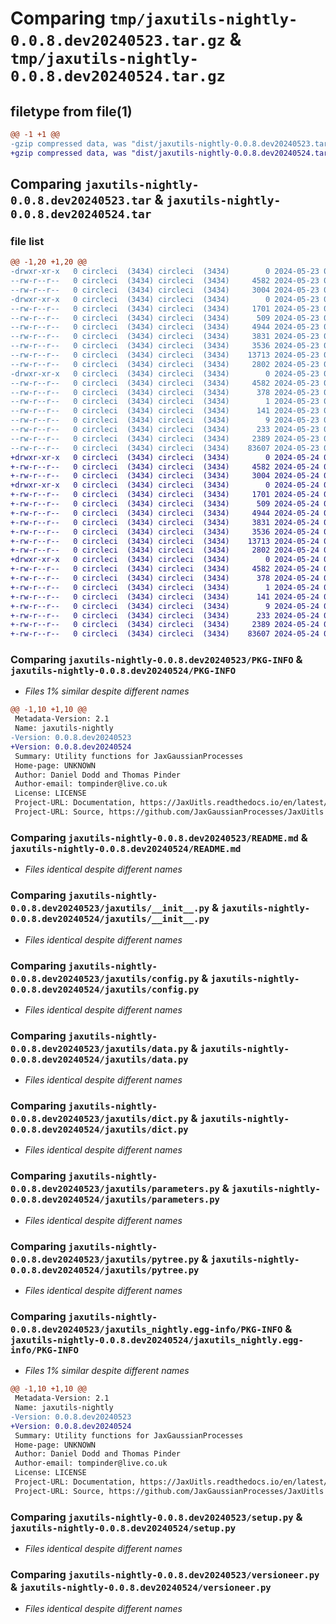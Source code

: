 # Comparing `tmp/jaxutils-nightly-0.0.8.dev20240523.tar.gz` & `tmp/jaxutils-nightly-0.0.8.dev20240524.tar.gz`

## filetype from file(1)

```diff
@@ -1 +1 @@
-gzip compressed data, was "dist/jaxutils-nightly-0.0.8.dev20240523.tar", last modified: Thu May 23 00:06:41 2024, max compression
+gzip compressed data, was "dist/jaxutils-nightly-0.0.8.dev20240524.tar", last modified: Fri May 24 00:06:51 2024, max compression
```

## Comparing `jaxutils-nightly-0.0.8.dev20240523.tar` & `jaxutils-nightly-0.0.8.dev20240524.tar`

### file list

```diff
@@ -1,20 +1,20 @@
-drwxr-xr-x   0 circleci  (3434) circleci  (3434)        0 2024-05-23 00:06:41.478572 jaxutils-nightly-0.0.8.dev20240523/
--rw-r--r--   0 circleci  (3434) circleci  (3434)     4582 2024-05-23 00:06:41.478572 jaxutils-nightly-0.0.8.dev20240523/PKG-INFO
--rw-r--r--   0 circleci  (3434) circleci  (3434)     3004 2024-05-23 00:06:33.000000 jaxutils-nightly-0.0.8.dev20240523/README.md
-drwxr-xr-x   0 circleci  (3434) circleci  (3434)        0 2024-05-23 00:06:41.478572 jaxutils-nightly-0.0.8.dev20240523/jaxutils/
--rw-r--r--   0 circleci  (3434) circleci  (3434)     1701 2024-05-23 00:06:33.000000 jaxutils-nightly-0.0.8.dev20240523/jaxutils/__init__.py
--rw-r--r--   0 circleci  (3434) circleci  (3434)      509 2024-05-23 00:06:41.478572 jaxutils-nightly-0.0.8.dev20240523/jaxutils/_version.py
--rw-r--r--   0 circleci  (3434) circleci  (3434)     4944 2024-05-23 00:06:33.000000 jaxutils-nightly-0.0.8.dev20240523/jaxutils/config.py
--rw-r--r--   0 circleci  (3434) circleci  (3434)     3831 2024-05-23 00:06:33.000000 jaxutils-nightly-0.0.8.dev20240523/jaxutils/data.py
--rw-r--r--   0 circleci  (3434) circleci  (3434)     3536 2024-05-23 00:06:33.000000 jaxutils-nightly-0.0.8.dev20240523/jaxutils/dict.py
--rw-r--r--   0 circleci  (3434) circleci  (3434)    13713 2024-05-23 00:06:33.000000 jaxutils-nightly-0.0.8.dev20240523/jaxutils/parameters.py
--rw-r--r--   0 circleci  (3434) circleci  (3434)     2802 2024-05-23 00:06:33.000000 jaxutils-nightly-0.0.8.dev20240523/jaxutils/pytree.py
-drwxr-xr-x   0 circleci  (3434) circleci  (3434)        0 2024-05-23 00:06:41.478572 jaxutils-nightly-0.0.8.dev20240523/jaxutils_nightly.egg-info/
--rw-r--r--   0 circleci  (3434) circleci  (3434)     4582 2024-05-23 00:06:41.000000 jaxutils-nightly-0.0.8.dev20240523/jaxutils_nightly.egg-info/PKG-INFO
--rw-r--r--   0 circleci  (3434) circleci  (3434)      378 2024-05-23 00:06:41.000000 jaxutils-nightly-0.0.8.dev20240523/jaxutils_nightly.egg-info/SOURCES.txt
--rw-r--r--   0 circleci  (3434) circleci  (3434)        1 2024-05-23 00:06:41.000000 jaxutils-nightly-0.0.8.dev20240523/jaxutils_nightly.egg-info/dependency_links.txt
--rw-r--r--   0 circleci  (3434) circleci  (3434)      141 2024-05-23 00:06:41.000000 jaxutils-nightly-0.0.8.dev20240523/jaxutils_nightly.egg-info/requires.txt
--rw-r--r--   0 circleci  (3434) circleci  (3434)        9 2024-05-23 00:06:41.000000 jaxutils-nightly-0.0.8.dev20240523/jaxutils_nightly.egg-info/top_level.txt
--rw-r--r--   0 circleci  (3434) circleci  (3434)      233 2024-05-23 00:06:41.478572 jaxutils-nightly-0.0.8.dev20240523/setup.cfg
--rw-r--r--   0 circleci  (3434) circleci  (3434)     2389 2024-05-23 00:06:33.000000 jaxutils-nightly-0.0.8.dev20240523/setup.py
--rw-r--r--   0 circleci  (3434) circleci  (3434)    83607 2024-05-23 00:06:33.000000 jaxutils-nightly-0.0.8.dev20240523/versioneer.py
+drwxr-xr-x   0 circleci  (3434) circleci  (3434)        0 2024-05-24 00:06:51.131870 jaxutils-nightly-0.0.8.dev20240524/
+-rw-r--r--   0 circleci  (3434) circleci  (3434)     4582 2024-05-24 00:06:51.131870 jaxutils-nightly-0.0.8.dev20240524/PKG-INFO
+-rw-r--r--   0 circleci  (3434) circleci  (3434)     3004 2024-05-24 00:06:42.000000 jaxutils-nightly-0.0.8.dev20240524/README.md
+drwxr-xr-x   0 circleci  (3434) circleci  (3434)        0 2024-05-24 00:06:51.135870 jaxutils-nightly-0.0.8.dev20240524/jaxutils/
+-rw-r--r--   0 circleci  (3434) circleci  (3434)     1701 2024-05-24 00:06:42.000000 jaxutils-nightly-0.0.8.dev20240524/jaxutils/__init__.py
+-rw-r--r--   0 circleci  (3434) circleci  (3434)      509 2024-05-24 00:06:51.135870 jaxutils-nightly-0.0.8.dev20240524/jaxutils/_version.py
+-rw-r--r--   0 circleci  (3434) circleci  (3434)     4944 2024-05-24 00:06:42.000000 jaxutils-nightly-0.0.8.dev20240524/jaxutils/config.py
+-rw-r--r--   0 circleci  (3434) circleci  (3434)     3831 2024-05-24 00:06:42.000000 jaxutils-nightly-0.0.8.dev20240524/jaxutils/data.py
+-rw-r--r--   0 circleci  (3434) circleci  (3434)     3536 2024-05-24 00:06:42.000000 jaxutils-nightly-0.0.8.dev20240524/jaxutils/dict.py
+-rw-r--r--   0 circleci  (3434) circleci  (3434)    13713 2024-05-24 00:06:42.000000 jaxutils-nightly-0.0.8.dev20240524/jaxutils/parameters.py
+-rw-r--r--   0 circleci  (3434) circleci  (3434)     2802 2024-05-24 00:06:42.000000 jaxutils-nightly-0.0.8.dev20240524/jaxutils/pytree.py
+drwxr-xr-x   0 circleci  (3434) circleci  (3434)        0 2024-05-24 00:06:51.131870 jaxutils-nightly-0.0.8.dev20240524/jaxutils_nightly.egg-info/
+-rw-r--r--   0 circleci  (3434) circleci  (3434)     4582 2024-05-24 00:06:51.000000 jaxutils-nightly-0.0.8.dev20240524/jaxutils_nightly.egg-info/PKG-INFO
+-rw-r--r--   0 circleci  (3434) circleci  (3434)      378 2024-05-24 00:06:51.000000 jaxutils-nightly-0.0.8.dev20240524/jaxutils_nightly.egg-info/SOURCES.txt
+-rw-r--r--   0 circleci  (3434) circleci  (3434)        1 2024-05-24 00:06:51.000000 jaxutils-nightly-0.0.8.dev20240524/jaxutils_nightly.egg-info/dependency_links.txt
+-rw-r--r--   0 circleci  (3434) circleci  (3434)      141 2024-05-24 00:06:51.000000 jaxutils-nightly-0.0.8.dev20240524/jaxutils_nightly.egg-info/requires.txt
+-rw-r--r--   0 circleci  (3434) circleci  (3434)        9 2024-05-24 00:06:51.000000 jaxutils-nightly-0.0.8.dev20240524/jaxutils_nightly.egg-info/top_level.txt
+-rw-r--r--   0 circleci  (3434) circleci  (3434)      233 2024-05-24 00:06:51.131870 jaxutils-nightly-0.0.8.dev20240524/setup.cfg
+-rw-r--r--   0 circleci  (3434) circleci  (3434)     2389 2024-05-24 00:06:42.000000 jaxutils-nightly-0.0.8.dev20240524/setup.py
+-rw-r--r--   0 circleci  (3434) circleci  (3434)    83607 2024-05-24 00:06:42.000000 jaxutils-nightly-0.0.8.dev20240524/versioneer.py
```

### Comparing `jaxutils-nightly-0.0.8.dev20240523/PKG-INFO` & `jaxutils-nightly-0.0.8.dev20240524/PKG-INFO`

 * *Files 1% similar despite different names*

```diff
@@ -1,10 +1,10 @@
 Metadata-Version: 2.1
 Name: jaxutils-nightly
-Version: 0.0.8.dev20240523
+Version: 0.0.8.dev20240524
 Summary: Utility functions for JaxGaussianProcesses
 Home-page: UNKNOWN
 Author: Daniel Dodd and Thomas Pinder
 Author-email: tompinder@live.co.uk
 License: LICENSE
 Project-URL: Documentation, https://JaxUitls.readthedocs.io/en/latest/
 Project-URL: Source, https://github.com/JaxGaussianProcesses/JaxUitls
```

### Comparing `jaxutils-nightly-0.0.8.dev20240523/README.md` & `jaxutils-nightly-0.0.8.dev20240524/README.md`

 * *Files identical despite different names*

### Comparing `jaxutils-nightly-0.0.8.dev20240523/jaxutils/__init__.py` & `jaxutils-nightly-0.0.8.dev20240524/jaxutils/__init__.py`

 * *Files identical despite different names*

### Comparing `jaxutils-nightly-0.0.8.dev20240523/jaxutils/config.py` & `jaxutils-nightly-0.0.8.dev20240524/jaxutils/config.py`

 * *Files identical despite different names*

### Comparing `jaxutils-nightly-0.0.8.dev20240523/jaxutils/data.py` & `jaxutils-nightly-0.0.8.dev20240524/jaxutils/data.py`

 * *Files identical despite different names*

### Comparing `jaxutils-nightly-0.0.8.dev20240523/jaxutils/dict.py` & `jaxutils-nightly-0.0.8.dev20240524/jaxutils/dict.py`

 * *Files identical despite different names*

### Comparing `jaxutils-nightly-0.0.8.dev20240523/jaxutils/parameters.py` & `jaxutils-nightly-0.0.8.dev20240524/jaxutils/parameters.py`

 * *Files identical despite different names*

### Comparing `jaxutils-nightly-0.0.8.dev20240523/jaxutils/pytree.py` & `jaxutils-nightly-0.0.8.dev20240524/jaxutils/pytree.py`

 * *Files identical despite different names*

### Comparing `jaxutils-nightly-0.0.8.dev20240523/jaxutils_nightly.egg-info/PKG-INFO` & `jaxutils-nightly-0.0.8.dev20240524/jaxutils_nightly.egg-info/PKG-INFO`

 * *Files 1% similar despite different names*

```diff
@@ -1,10 +1,10 @@
 Metadata-Version: 2.1
 Name: jaxutils-nightly
-Version: 0.0.8.dev20240523
+Version: 0.0.8.dev20240524
 Summary: Utility functions for JaxGaussianProcesses
 Home-page: UNKNOWN
 Author: Daniel Dodd and Thomas Pinder
 Author-email: tompinder@live.co.uk
 License: LICENSE
 Project-URL: Documentation, https://JaxUitls.readthedocs.io/en/latest/
 Project-URL: Source, https://github.com/JaxGaussianProcesses/JaxUitls
```

### Comparing `jaxutils-nightly-0.0.8.dev20240523/setup.py` & `jaxutils-nightly-0.0.8.dev20240524/setup.py`

 * *Files identical despite different names*

### Comparing `jaxutils-nightly-0.0.8.dev20240523/versioneer.py` & `jaxutils-nightly-0.0.8.dev20240524/versioneer.py`

 * *Files identical despite different names*

